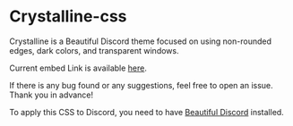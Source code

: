 # Crystalline-css
Crystalline is a Beautiful Discord theme focused on using non-rounded edges, dark colors, and transparent windows.

Current embed Link is available [here](https://rawgit.com/SamuiNe/Crystalline-css/master/crystalline.css).

If there is any bug found or any suggestions, feel free to open an issue. Thank you in advance!

To apply this CSS to Discord, you need to have [Beautiful Discord](https://github.com/leovoel/BeautifulDiscord) installed.
